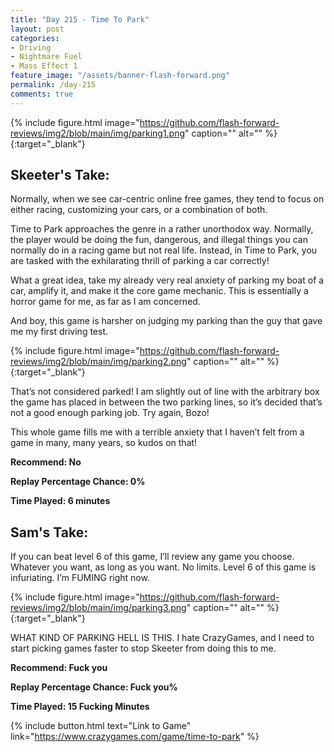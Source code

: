 ```yaml
---
title: "Day 215 - Time To Park"
layout: post
categories:
- Driving
- Nightmare Fuel
- Mass Effect 1
feature_image: "/assets/banner-flash-forward.png"
permalink: /day-215
comments: true
---
```


{% include figure.html image="https://github.com/flash-forward-reviews/img2/blob/main/img/parking1.png" caption="" alt="" %}{:target="_blank"}
 
## Skeeter's Take:

Normally, when we see car-centric online free games, they tend to focus on either racing, customizing your cars, or a combination of both. 

Time to Park approaches the genre in a rather unorthodox way. Normally, the player would be doing the fun, dangerous, and illegal things you can normally do in a racing game but not real life. Instead, in Time to Park, you are tasked with the exhilarating thrill of parking a car correctly!

What a great idea, take my already very real anxiety of parking my boat of a car, amplify it, and make it the core game mechanic. This is essentially a horror game for me, as far as I am concerned. 

And boy, this game is harsher on judging my parking than the guy that gave me my first driving test. 

{% include figure.html image="https://github.com/flash-forward-reviews/img2/blob/main/img/parking2.png" caption="" alt="" %}{:target="_blank"}

That’s not considered parked! I am slightly out of line with the arbitrary box the game has placed in between the two parking lines, so it’s decided that’s not a good enough parking job. Try again, Bozo!

This whole game fills me with a terrible anxiety that I haven’t felt from a game in many, many years, so kudos on that!

**Recommend: No**

**Replay Percentage Chance: 0%**

**Time Played: 6 minutes** 

## Sam's Take:

If you can beat level 6 of this game, I’ll review any game you choose. Whatever you want, as long as you want. No limits. Level 6 of this game is infuriating. I’m FUMING right now.

{% include figure.html image="https://github.com/flash-forward-reviews/img2/blob/main/img/parking3.png" caption="" alt="" %}{:target="_blank"}

WHAT KIND OF PARKING HELL IS THIS. I hate CrazyGames, and I need to start picking games faster to stop Skeeter from doing this to me.

**Recommend: Fuck you**

**Replay Percentage Chance: Fuck you%**

**Time Played: 15 Fucking Minutes** 

{% include button.html text="Link to Game" link="https://www.crazygames.com/game/time-to-park" %}